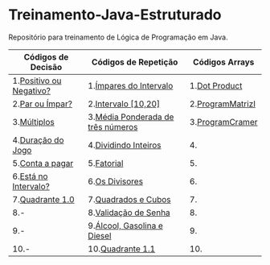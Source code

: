 # Treinamento-Java-Estruturado
Repositório para treinamento de Lógica de Programação em Java.

Códigos de Decisão    | Códigos de Repetição  | Códigos Arrays
----------------------| ----------------------|----------------------
1.[Positivo ou Negativo?](https://github.com/Kaiquered/Treinamento-Java-Estruturado/blob/master/Programs/if-else-switch/Prog1.java)| 1.[Ímpares do Intervalo](https://github.com/Kaiquered/Treinamento-Java-Estruturado/blob/master/Programs/loops/ForQ1.java)|1.[Dot Product](https://github.com/Kaiquered/Treinamento-Java-Estruturado/blob/master/Programs/arrays/vector/aplication/DotProduct.java)|
2.[Par ou Ímpar?](https://github.com/Kaiquered/Treinamento-Java-Estruturado/blob/master/Programs/if-else-switch/Prog2.java)|2.[Intervalo [10,20]](https://github.com/Kaiquered/Treinamento-Java-Estruturado/blob/master/Programs/loops/ForQ2.java)|2.[ProgramMatrizI](https://github.com/Kaiquered/Treinamento-Java-Estruturado/blob/master/Programs/arrays/matriz/aplication/ProgramMatrizI.java)|
3.[Múltiplos](https://github.com/Kaiquered/Treinamento-Java-Estruturado/blob/master/Programs/if-else-switch/Prog3.java)|3.[Média Ponderada de três números](https://github.com/Kaiquered/Treinamento-Java-Estruturado/blob/master/Programs/loops/ForQ3.java)|3.[ProgramCramer](https://github.com/Kaiquered/Treinamento-Java-Estruturado/blob/master/Programs/arrays/matriz/aplication/ProgramCramer.java)|
4.[Duração do Jogo](https://github.com/Kaiquered/Treinamento-Java-Estruturado/blob/master/Programs/if-else-switch/Prog4.java)|4.[Dividindo Inteiros](https://github.com/Kaiquered/Treinamento-Java-Estruturado/blob/master/Programs/loops/ForQ4.java)|4.|
5.[Conta a pagar](https://github.com/Kaiquered/Treinamento-Java-Estruturado/blob/master/Programs/if-else-switch/Prog5.java)|5.[Fatorial](https://github.com/Kaiquered/Treinamento-Java-Estruturado/blob/master/Programs/loops/ForQ5.java)|5.|
6.[Está no Intervalo?](https://github.com/Kaiquered/Treinamento-Java-Estruturado/blob/master/Programs/if-else-switch/Prog6.java)|6.[Os Divisores](https://github.com/Kaiquered/Treinamento-Java-Estruturado/blob/master/Programs/loops/ForQ6.java)|6.|
7.[Quadrante 1.0](https://github.com/Kaiquered/Treinamento-Java-Estruturado/blob/master/Programs/if-else-switch/Prog7.java)|7.[Quadrados e Cubos](https://github.com/Kaiquered/Treinamento-Java-Estruturado/blob/master/Programs/loops/ForQ7.java)|7.|
8.-|8.[Validação de Senha](https://github.com/Kaiquered/Treinamento-Java-Estruturado/blob/master/Programs/loops/WhileQ1.java)|8.|
9.-|9.[Álcool, Gasolina e Diesel](https://github.com/Kaiquered/Treinamento-Java-Estruturado/blob/master/Programs/loops/WhileQ2.java)|9.|
10.-|10.[Quadrante 1.1](https://github.com/Kaiquered/Treinamento-Java-Estruturado/blob/master/Programs/loops/WhileQ3.java)|10.|


